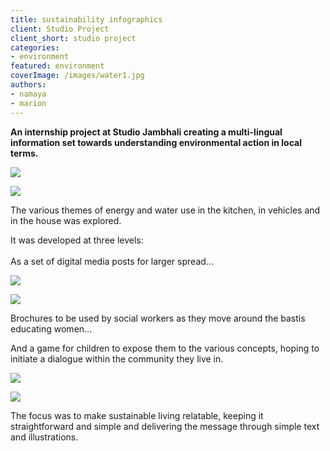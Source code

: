 ```yaml
---
title: sustainability infographics
client: Studio Project
client_short: studio project
categories:
- environment
featured: environment
coverImage: /images/water1.jpg
authors: 
- namaya
- marion
---
```


**An internship project at Studio Jambhali creating a multi-lingual information set towards understanding environmental action in local terms.**

![]({{site.baseurl}}/images/water0.jpg)

![]({{site.baseurl}}/images/water5.jpg)

The various themes of energy and water use in the kitchen, in vehicles and in the house was explored.

It was developed at three levels:  <br><br>As a set of digital media posts for larger spread...

![]({{site.baseurl}}/images/water1.jpg)

![]({{site.baseurl}}/images/water3.jpg)

Brochures to be used by social workers as they move around the bastis educating women...

And a game for children to expose them to the various concepts, hoping to initiate a dialogue within the community they live in.

![]({{site.baseurl}}/images/water2.2.jpg)

![]({{site.baseurl}}/images/water4.jpg)

The focus was to make sustainable living relatable, keeping it straightforward and simple and delivering the message through simple text and illustrations.
